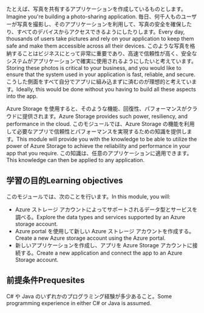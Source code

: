 <span data-ttu-id="cf03b-101">たとえば、写真を共有するアプリケーションを作成しているものとします。</span><span class="sxs-lookup"><span data-stu-id="cf03b-101">Imagine you're building a photo-sharing application.</span></span> <span data-ttu-id="cf03b-102">毎日、何千人ものユーザーが写真を撮影し、そのアプリケーションを利用して、写真の安全を確保したり、すべてのデバイスからアクセスできるようにしたりします。</span><span class="sxs-lookup"><span data-stu-id="cf03b-102">Every day, thousands of users take pictures and rely on your application to keep them safe and make them accessible across all their devices.</span></span> <span data-ttu-id="cf03b-103">このような写真を格納することはビジネスにとって非常に重要であり、高速で信頼性が高く、安全なシステムがアプリケーションで確実に使用されるようにしたいと考えています。</span><span class="sxs-lookup"><span data-stu-id="cf03b-103">Storing these photos is critical to your business, and you would like to ensure that the system used in your application is fast, reliable, and secure.</span></span> <span data-ttu-id="cf03b-104">こうした側面をすべて自分でアプリに組み込まずに済むのが理想的と考えています。</span><span class="sxs-lookup"><span data-stu-id="cf03b-104">Ideally, this would be done without you having to build all these aspects into the app.</span></span>

<span data-ttu-id="cf03b-105">Azure Storage を使用すると、そのような機能、回復性、パフォーマンスがクラウドに提供されます。</span><span class="sxs-lookup"><span data-stu-id="cf03b-105">Azure Storage provides such power, resiliency, and performance in the cloud.</span></span> <span data-ttu-id="cf03b-106">このモジュールでは、Azure Storage の機能を利用して必要なアプリで信頼性とパフォーマンスを実現するための知識を提供します。</span><span class="sxs-lookup"><span data-stu-id="cf03b-106">This module will provide you with the knowledge to be able to utilize the power of Azure Storage to achieve the reliability and performance in your app that you require.</span></span> <span data-ttu-id="cf03b-107">この知識は、任意のアプリケーションに適用できます。</span><span class="sxs-lookup"><span data-stu-id="cf03b-107">This knowledge can then be applied to any application.</span></span>

## <a name="learning-objectives"></a><span data-ttu-id="cf03b-108">学習の目的</span><span class="sxs-lookup"><span data-stu-id="cf03b-108">Learning objectives</span></span>

<span data-ttu-id="cf03b-109">このモジュールでは、次のことを行います。</span><span class="sxs-lookup"><span data-stu-id="cf03b-109">In this module, you will:</span></span>

- <span data-ttu-id="cf03b-110">Azure ストレージ アカウントによってサポートされるデータ型とサービスを調べる。</span><span class="sxs-lookup"><span data-stu-id="cf03b-110">Explore the data types and services supported by an Azure storage account.</span></span>
- <span data-ttu-id="cf03b-111">Azure portal を使用して新しい Azure ストレージ アカウントを作成する。</span><span class="sxs-lookup"><span data-stu-id="cf03b-111">Create a new Azure storage account using the Azure portal.</span></span>
- <span data-ttu-id="cf03b-112">新しいアプリケーションを作成し、アプリを Azure Storage アカウントに接続する。</span><span class="sxs-lookup"><span data-stu-id="cf03b-112">Create a new application and connect the app to an Azure Storage account.</span></span>
 
## <a name="prequesites"></a><span data-ttu-id="cf03b-113">前提条件</span><span class="sxs-lookup"><span data-stu-id="cf03b-113">Prequesites</span></span>
 
<span data-ttu-id="cf03b-114">C# や Java のいずれかのプログラミング経験が多少あること。</span><span class="sxs-lookup"><span data-stu-id="cf03b-114">Some programming experience in either C# or Java is assumed.</span></span>
